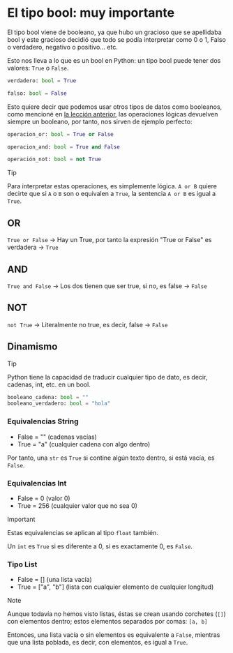 # El tipo bool: muy importante

El tipo bool viene de booleano, ya que hubo un gracioso que se apellidaba bool y este gracioso decidió que todo se podía interpretar como 0 o 1, Falso o verdadero, negativo o positivo... etc.

Esto nos lleva a lo que es un bool en Python: un tipo bool puede tener dos valores: `True` o `False`.

```python
verdadero: bool = True

falso: bool = False
```

Esto quiere decir que podemos usar otros tipos de datos como booleanos, como mencioné
en [la lección anterior](./007_trabajar_con_int.md), las operaciones lógicas devuelven siempre un booleano, por tanto, nos sirven de ejemplo perfecto:

```python
operacion_or: bool = True or False 

operacion_and: bool = True and False

operación_not: bool = not True
```

> [!TIP]
> Para interpretar estas operaciones, es simplemente lógica. `A or B` quiere decirte que si `A` o `B` son o equivalen a `True`, la sentencia `A or B` es igual a `True`.

## OR

`True or False` ->
Hay un True, por tanto la expresión "True or False" es verdadera ->
`True`

## AND

`True and False` ->
Los dos tienen que ser true, si no, es false ->
`False`

## NOT

`not True` ->
Literalmente no true, es decir, false ->
`False`

## Dinamismo

> [!TIP]
> Python tiene la capacidad de traducir cualquier tipo de dato, es decir, cadenas, int, etc. en un bool.

```python
booleano_cadena: bool = ""
booleano_verdadero: bool = "hola"
```

### Equivalencias String

- False = "" (cadenas vacías)
- True  = "a" (cualquier cadena con algo dentro)

Por tanto, una `str` es `True` si contine  algún texto dentro, si está vacía, es `False`.

### Equivalencias Int

- False = 0 (valor 0)
- True  = 256 (cualquier valor que no sea 0)

> [!IMPORTANT]
> Estas equivalencias se aplican al tipo `float` también.

Un `int` es `True` si es diferente a 0, si es exactamente 0, es `False`.

### Tipo List

- False = [] (una lista vacía)
- True  = ["a", "b"] (lista con cualquier elemento de cualquier longitud)

> [!NOTE]
> Aunque todavía no hemos visto listas, éstas se crean usando corchetes (`[]`) con elementos dentro; estos elementos separados por comas: `[a, b]`

Entonces, una lista vacía o sin elementos es equivalente a `False`, mientras que una lista poblada, es decir, con elementos, es igual a `True`.
